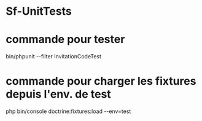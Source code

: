 # Sf-UnitTests
# commande pour tester
bin/phpunit --filter InvitationCodeTest
# commande pour charger les fixtures depuis l'env. de test
php bin/console doctrine:fixtures:load --env=test
